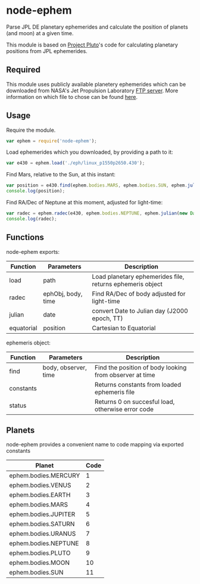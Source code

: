 node-ephem
==========

Parse JPL DE planetary ephemerides and calculate the position of planets (and moon) at a given time.

This module is based on [Project Pluto](http://www.projectpluto.com/jpl_eph.htm)'s code for calculating planetary positions from JPL ephemerides.

Required
--------

This module uses publicly available planetery ephemerides which can be downloaded from NASA's Jet Propulsion Laboratory [FTP server](http://tinyurl.com/qabeu3g). More information on which file to chose can be found [here](http://tinyurl.com/olea84t).

Usage
-----

Require the module.

```javascript
var ephem = require('node-ephem');
```

Load ephemerides which you downloaded, by providing a path to it:

```javascript
var e430 = ephem.load('./eph/linux_p1550p2650.430');
```

Find Mars, relative to the Sun, at this instant:

```javascript
var position = e430.find(ephem.bodies.MARS, ephem.bodies.SUN, ephem.julian(new Date));
console.log(position);
```

Find RA/Dec of Neptune at this moment, adjusted for light-time:

```javascript
var radec = ephem.radec(e430, ephem.bodies.NEPTUNE, ephem.julian(new Date));
console.log(radec);
```

Functions
---------

node-ephem exports:

Function | Parameters | Description
---|---|---
load | path | Load planetary ephemerides file, returns ephemeris object
radec | ephObj, body, time | Find RA/Dec of body adjusted for light-time
julian | date | convert Date to Julian day (J2000 epoch, TT)
equatorial | position | Cartesian to Equаtorial

ephemeris object:

Function | Parameters | Description
---|---|---
find | body, observer, time | Find the position of body looking from observer at time
constants | | Returns constants from loaded ephemeris file
status | | Returns 0 on succesful load, otherwise error code

Planets
-------

node-ephem provides a convenient name to code mapping via exported constants

Planet | Code
--- | ---
ephem.bodies.MERCURY | 1
ephem.bodies.VENUS | 2
ephem.bodies.EARTH | 3
ephem.bodies.MARS | 4
ephem.bodies.JUPITER | 5
ephem.bodies.SATURN | 6
ephem.bodies.URANUS | 7
ephem.bodies.NEPTUNE | 8
ephem.bodies.PLUTO | 9
ephem.bodies.MOON | 10
ephem.bodies.SUN | 11